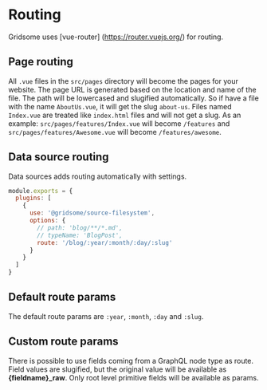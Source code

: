 # Routing

Gridsome uses [vue-router] (https://router.vuejs.org/) for routing.


## Page routing

All `.vue` files in the `src/pages` directory will become the pages for your
website. The page URL is generated based on the location and name of the file.
The path will be lowercased and slugified automatically. So if have a file with
the name `AboutUs.vue`, it will get the slug `about-us`. Files named `Index.vue`
are treated like `index.html` files and will not get a slug. As an example:
`src/pages/features/Index.vue` will become `/features` and
`src/pages/features/Awesome.vue` will become `/features/awesome`.


## Data source routing

Data sources adds routing automatically with settings.

```js
module.exports = {
  plugins: [
    {
      use: '@gridsome/source-filesystem',
      options: {
        // path: 'blog/**/*.md',
        // typeName: 'BlogPost',
        route: '/blog/:year/:month/:day/:slug'
      }
    }
  ]
}
```

## Default route params
The default route params are `:year`, `:month`, `:day` and `:slug`. 


## Custom route params
There is possible to use fields coming from a GraphQL node type as route. Field values are slugified, but the original value will be available as **{fieldname}_raw**. Only root level primitive fields will be available as params.
